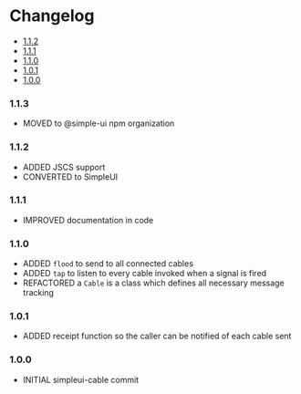 <!-- START doctoc generated TOC please keep comment here to allow auto update -->
<!-- DON'T EDIT THIS SECTION, INSTEAD RE-RUN doctoc TO UPDATE -->
# Changelog

- [1.1.2](#112)
- [1.1.1](#111)
- [1.1.0](#110)
- [1.0.1](#101)
- [1.0.0](#100)

<!-- END doctoc generated TOC please keep comment here to allow auto update -->

### 1.1.3

- MOVED to @simple-ui npm organization

### 1.1.2

- ADDED JSCS support
- CONVERTED to SimpleUI

### 1.1.1

- IMPROVED documentation in code

### 1.1.0

- ADDED `flood` to send to all connected cables
- ADDED `tap` to listen to every cable invoked when a signal is fired
- REFACTORED a `Cable` is a class which defines all necessary message tracking

### 1.0.1

- ADDED receipt function so the caller can be notified of each cable sent

### 1.0.0

- INITIAL simpleui-cable commit
